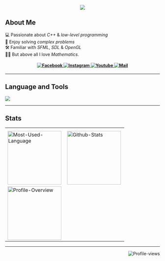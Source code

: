 <p align="center">
<img src="https://readme-typing-svg.herokuapp.com?font=Tekture&pause=1000&color=FFFFFF&width=435&lines=Hello+There...;Welcome+to+my+profile&center=true"/>
</p>

## About Me
💻 Passionate about <i>C++</i> & <i>low-level programming</i><br>
🧩 Enjoy solving <i>complex problems</i><br>
🛠️ Familiar with <i>SFML</i>, <i>SDL</i> & <i>OpenGL</i><br>
✍🏻 But above all I love <i>Mathematics</i>.

<h4 align="center">
  <a href="https://www.facebook.com/" target="_blank">
    <img alt="Facebook"
         src="https://img.shields.io/badge/Facebook-FFFFFF?style=for-the-badge&logo=facebook&logoColor=black&labelColor=FFFFFF" />
  </a>
  <a href="https://www.instagram.com/bishmitregmi/" target="_blank">
    <img alt="Instagram"
         src="https://img.shields.io/badge/Instagram-FFFFFF?style=for-the-badge&logo=instagram&logoColor=black&labelColor=FFFFFF" />
  </a>
  <a href="https://www.youtube.com/channel/UCyoqVIV6FSTqxPWbmplJrjg" target="_blank">
    <img alt="Youtube"
         src="https://img.shields.io/badge/Youtube-FFFFFF?style=for-the-badge&logo=youtube&logoColor=black&labelColor=FFFFFF" />
  </a>
  <a href="mailto:bishmit@gmail.com" target="_blank">
    <img alt="Mail"
         src="https://img.shields.io/badge/Mail-FFFFFF?style=for-the-badge&logo=gmail&logoColor=black&labelColor=FFFFFF" />
  </a>
</h4>


<hr/>

## Language and Tools

<img src="https://skillicons.dev/icons?i=cpp,c,cs,python,lua,git,github,mysql,html,css,javascript,django,cmake,unity,blender,nodejs,bash,linux,neovim&perline=10&theme=light" />
<hr/>

## Stats
<table align="center">
<tr>
<th colspan="2">
</th>
</tr>
<tr>
<td align="left">
<img align="left" height="175vh" alt="Most-Used-Language"
src="https://github-readme-stats.vercel.app/api/top-langs?username=Bishmit&show_icons=true&theme=tokyonight&layout=compact&bg_color=00000000" />
</td>
<td align="left">
<img align="left" height="175vh" alt="Github-Stats"
src="https://github-readme-stats.vercel.app/api?username=Bishmit&show_icons=true&theme=tokyonight&bg_color=00000000" />
</td>
</tr>
<tr>
<td align="left">
<img align="left" height="175vh" alt="Profile-Overview"
src="https://github-readme-streak-stats.herokuapp.com/?user=Bishmit&theme=tokyonight&background=00000000" />
</td>
</tr>
</table>

<hr />

<p align="right">
<img alt="Profile-views"
src="https://komarev.com/ghpvc/?username=Bishmit&style=for-the-badge&color=32CD32" />
</p>
